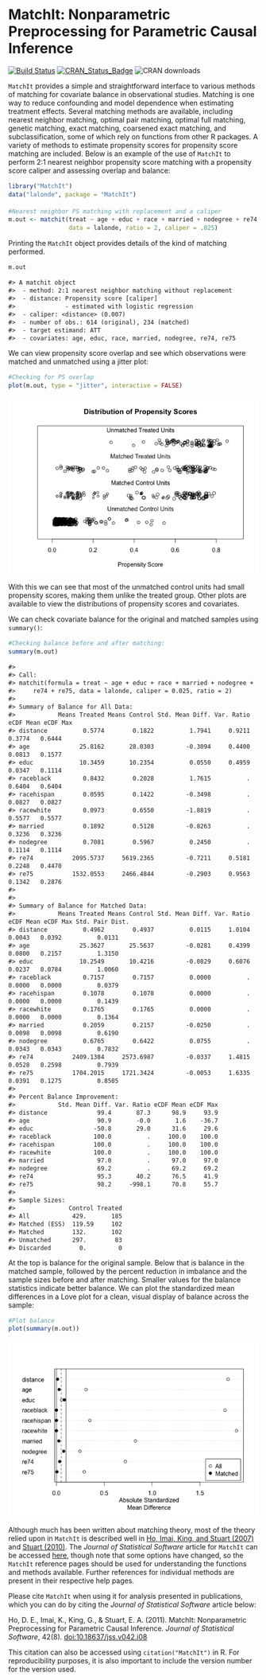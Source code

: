 
<!-- README.md is generated from README.Rmd. Please edit that file -->

# MatchIt: Nonparametric Preprocessing for Parametric Causal Inference

[![Build
Status](https://travis-ci.org/kosukeimai/MatchIt.svg?branch=master)](https://travis-ci.org/kosukeimai/MatchIt)
[![CRAN\_Status\_Badge](https://www.r-pkg.org/badges/version/MatchIt)](https://cran.r-project.org/package=MatchIt)
![CRAN downloads](https://cranlogs.r-pkg.org/badges/grand-total/MatchIt)

`MatchIt` provides a simple and straightforward interface to various
methods of matching for covariate balance in observational studies.
Matching is one way to reduce confounding and model dependence when
estimating treatment effects. Several matching methods are available,
including nearest neighbor matching, optimal pair matching, optimal full
matching, genetic matching, exact matching, coarsened exact matching,
and subclassification, some of which rely on functions from other R
packages. A variety of methods to estimate propensity scores for
propensity score matching are included. Below is an example of the use
of `MatchIt` to perform 2:1 nearest neighbor propensity score matching
with a propensity score caliper and assessing overlap and balance:

``` r
library("MatchIt")
data("lalonde", package = "MatchIt")

#Nearest neighbor PS matching with replacement and a caliper
m.out <- matchit(treat ~ age + educ + race + married + nodegree + re74 + re75, 
                 data = lalonde, ratio = 2, caliper = .025)
```

Printing the `MatchIt` object provides details of the kind of matching
performed.

``` r
m.out
```

    #> A matchit object
    #>  - method: 2:1 nearest neighbor matching without replacement
    #>  - distance: Propensity score [caliper]
    #>              - estimated with logistic regression
    #>  - caliper: <distance> (0.007)
    #>  - number of obs.: 614 (original), 234 (matched)
    #>  - target estimand: ATT
    #>  - covariates: age, educ, race, married, nodegree, re74, re75

We can view propensity score overlap and see which observations were
matched and unmatched using a jitter plot:

``` r
#Checking for PS overlap
plot(m.out, type = "jitter", interactive = FALSE)
```

<img src="inst/figures/README-unnamed-chunk-4-1.png" style="display: block; margin: auto;" />

With this we can see that most of the unmatched control units had small
propensity scores, making them unlike the treated group. Other plots are
available to view the distributions of propensity scores and covariates.

We can check covariate balance for the original and matched samples
using `summary()`:

``` r
#Checking balance before and after matching:
summary(m.out)
```

    #> 
    #> Call:
    #> matchit(formula = treat ~ age + educ + race + married + nodegree + 
    #>     re74 + re75, data = lalonde, caliper = 0.025, ratio = 2)
    #> 
    #> Summary of Balance for All Data:
    #>            Means Treated Means Control Std. Mean Diff. Var. Ratio eCDF Mean eCDF Max
    #> distance          0.5774        0.1822          1.7941     0.9211    0.3774   0.6444
    #> age              25.8162       28.0303         -0.3094     0.4400    0.0813   0.1577
    #> educ             10.3459       10.2354          0.0550     0.4959    0.0347   0.1114
    #> raceblack         0.8432        0.2028          1.7615          .    0.6404   0.6404
    #> racehispan        0.0595        0.1422         -0.3498          .    0.0827   0.0827
    #> racewhite         0.0973        0.6550         -1.8819          .    0.5577   0.5577
    #> married           0.1892        0.5128         -0.8263          .    0.3236   0.3236
    #> nodegree          0.7081        0.5967          0.2450          .    0.1114   0.1114
    #> re74           2095.5737     5619.2365         -0.7211     0.5181    0.2248   0.4470
    #> re75           1532.0553     2466.4844         -0.2903     0.9563    0.1342   0.2876
    #> 
    #> 
    #> Summary of Balance for Matched Data:
    #>            Means Treated Means Control Std. Mean Diff. Var. Ratio eCDF Mean eCDF Max Std. Pair Dist.
    #> distance          0.4962        0.4937          0.0115     1.0104    0.0043   0.0392          0.0131
    #> age              25.3627       25.5637         -0.0281     0.4399    0.0800   0.2157          1.3150
    #> educ             10.2549       10.4216         -0.0829     0.6076    0.0237   0.0784          1.0060
    #> raceblack         0.7157        0.7157          0.0000          .    0.0000   0.0000          0.0379
    #> racehispan        0.1078        0.1078          0.0000          .    0.0000   0.0000          0.1439
    #> racewhite         0.1765        0.1765          0.0000          .    0.0000   0.0000          0.1364
    #> married           0.2059        0.2157         -0.0250          .    0.0098   0.0098          0.6190
    #> nodegree          0.6765        0.6422          0.0755          .    0.0343   0.0343          0.7832
    #> re74           2409.1384     2573.6987         -0.0337     1.4815    0.0528   0.2598          0.7939
    #> re75           1704.2015     1721.3424         -0.0053     1.6335    0.0391   0.1275          0.8505
    #> 
    #> Percent Balance Improvement:
    #>            Std. Mean Diff. Var. Ratio eCDF Mean eCDF Max
    #> distance              99.4       87.3      98.9     93.9
    #> age                   90.9       -0.0       1.6    -36.7
    #> educ                 -50.8       29.0      31.6     29.6
    #> raceblack            100.0          .     100.0    100.0
    #> racehispan           100.0          .     100.0    100.0
    #> racewhite            100.0          .     100.0    100.0
    #> married               97.0          .      97.0     97.0
    #> nodegree              69.2          .      69.2     69.2
    #> re74                  95.3       40.2      76.5     41.9
    #> re75                  98.2     -998.1      70.8     55.7
    #> 
    #> Sample Sizes:
    #>               Control Treated
    #> All            429.       185
    #> Matched (ESS)  119.59     102
    #> Matched        132.       102
    #> Unmatched      297.        83
    #> Discarded        0.         0

At the top is balance for the original sample. Below that is balance in
the matched sample, followed by the percent reduction in imbalance and
the sample sizes before and after matching. Smaller values for the
balance statistics indicate better balance. We can plot the standardized
mean differences in a Love plot for a clean, visual display of balance
across the sample:

``` r
#Plot balance
plot(summary(m.out))
```

<img src="inst/figures/README-unnamed-chunk-6-1.png" style="display: block; margin: auto;" />

Although much has been written about matching theory, most of the theory
relied upon in `MatchIt` is described well in [Ho, Imai, King, and
Stuart (2007)](https//:doi.org/10.1093/pan/mpl013) and [Stuart
(2010)](https://doi.org/10.1214/09-STS313). The *Journal of Statistical
Software* article for `MatchIt` can be accessed
[here](https://doi.org/10.18637/jss.v042.i08), though note that some
options have changed, so the `MatchIt` reference pages should be used
for understanding the functions and methods available. Further
references for individual methods are present in their respective help
pages.

Please cite `MatchIt` when using it for analysis presented in
publications, which you can do by citing the *Journal of Statistical
Software* article below:

Ho, D. E., Imai, K., King, G., & Stuart, E. A. (2011). MatchIt:
Nonparametric Preprocessing for Parametric Causal Inference. *Journal of
Statistical Software*, 42(8).
[doi:10.18637/jss.v042.i08](https://doi.org/10.18637/jss.v042.i08)

This citation can also be accessed using `citation("MatchIt")` in R. For
reproducibility purposes, it is also important to include the version
number for the version used.
